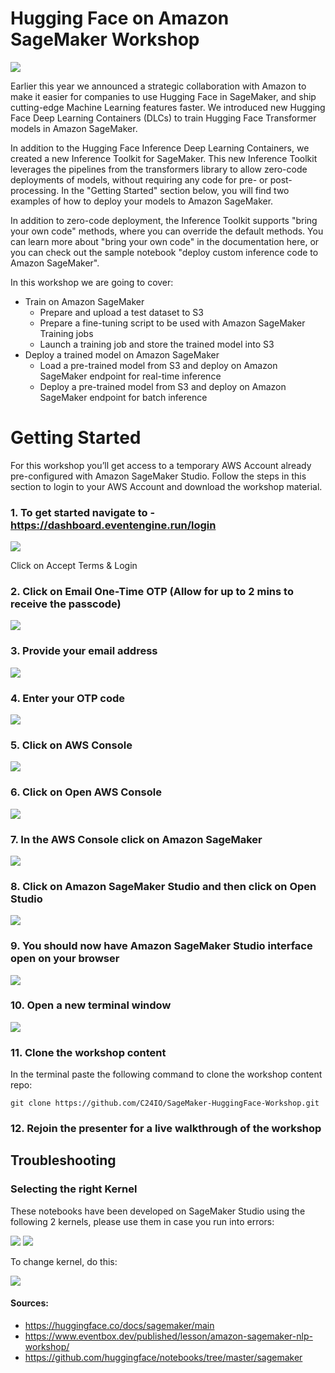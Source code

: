 # Hugging Face on Amazon SageMaker Workshop
![](./imgs/cover.png)

Earlier this year we announced a strategic collaboration with Amazon to make it easier for companies to use Hugging Face in SageMaker, and ship cutting-edge Machine Learning features faster. We introduced new Hugging Face Deep Learning Containers (DLCs) to train Hugging Face Transformer models in Amazon SageMaker.

In addition to the Hugging Face Inference Deep Learning Containers, we created a new Inference Toolkit for SageMaker. This new Inference Toolkit leverages the pipelines from the transformers library to allow zero-code deployments of models, without requiring any code for pre- or post-processing. In the "Getting Started" section below, you will find two examples of how to deploy your models to Amazon SageMaker.

In addition to zero-code deployment, the Inference Toolkit supports "bring your own code" methods, where you can override the default methods. You can learn more about "bring your own code" in the documentation here, or you can check out the sample notebook "deploy custom inference code to Amazon SageMaker".

In this workshop we are going to cover: 

* Train on Amazon SageMaker
    * Prepare and upload a test dataset to S3
    * Prepare a fine-tuning script to be used with Amazon SageMaker Training jobs
    * Launch a training job and store the trained model into S3
* Deploy a trained model on Amazon SageMaker
    * Load a pre-trained model from S3 and deploy on Amazon SageMaker endpoint for real-time inference 
    * Deploy a pre-trained model from S3 and deploy on Amazon SageMaker endpoint for batch inference
    

# Getting Started

For this workshop you’ll get access to a temporary AWS Account already pre-configured with Amazon SageMaker Studio. Follow the steps in this section to login to your AWS Account and download the workshop material.

### 1. To get started navigate to - https://dashboard.eventengine.run/login 

![](./imgs/setup2.png)

Click on Accept Terms & Login

### 2. Click on Email One-Time OTP (Allow for up to 2 mins to receive the passcode)

![](./imgs/setup3.png)

### 3. Provide your email address

![](./imgs/setup4.png)

### 4. Enter your OTP code

![](./imgs/setup5.png)

### 5. Click on AWS Console

![](./imgs/setup6.png)

### 6. Click on Open AWS Console

![](./imgs/setup7.png)

### 7. In the AWS Console click on Amazon SageMaker

![](./imgs/setup8.png)

### 8. Click on Amazon SageMaker Studio and then click on Open Studio

![](./imgs/setup9.png)

### 9. You should now have Amazon SageMaker Studio interface open on your browser

![](./imgs/setup10.png)

### 10. Open a new terminal window

![](./imgs/setup11.png)

### 11. Clone the workshop content

In the terminal paste the following command to clone the workshop content repo:

`git clone https://github.com/C24IO/SageMaker-HuggingFace-Workshop.git`

### 12. Rejoin the presenter for a live walkthrough of the workshop

## Troubleshooting

### Selecting the right Kernel

These notebooks have been developed on SageMaker Studio using the following 2 kernels, please use them in case you run into errors:

![](./imgs/ds-kernel.png)
![](./imgs/pytorch.png)

To change kernel, do this:

![](./imgs/change-kernel.png)

#### Sources:

* https://huggingface.co/docs/sagemaker/main
* https://www.eventbox.dev/published/lesson/amazon-sagemaker-nlp-workshop/
* https://github.com/huggingface/notebooks/tree/master/sagemaker


